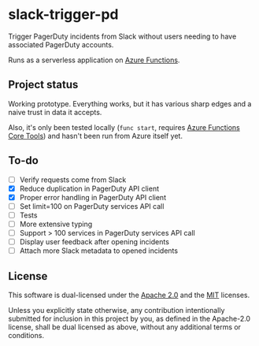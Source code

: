 # slack-trigger-pd

Trigger PagerDuty incidents from Slack without users needing to have associated PagerDuty accounts.

Runs as a serverless application on [Azure Functions](https://docs.microsoft.com/en-us/azure/azure-functions/).

## Project status

Working prototype.
Everything works, but it has various sharp edges and a naive trust in data it accepts.

Also, it's only been tested locally (`func start`, requires [Azure Functions Core Tools](https://docs.microsoft.com/en-us/azure/azure-functions/functions-run-local)) and hasn't been run from Azure itself yet.

## To-do

- [ ] Verify requests come from Slack
- [x] Reduce duplication in PagerDuty API client
- [x] Proper error handling in PagerDuty API client
- [ ] Set limit=100 on PagerDuty services API call
- [ ] Tests
- [ ] More extensive typing
- [ ] Support > 100 services in PagerDuty services API call
- [ ] Display user feedback after opening incidents
- [ ] Attach more Slack metadata to opened incidents

## License

This software is dual-licensed under the [Apache 2.0](LICENSE-APACHE) and the [MIT](LICENSE-MIT) licenses.

Unless you explicitly state otherwise, any contribution intentionally submitted for inclusion in this project by you, as defined in the Apache-2.0 license, shall be dual licensed as above, without any additional terms or conditions.


